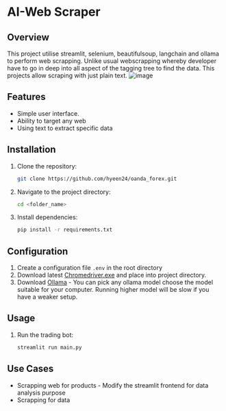 ﻿# AI-Web Scraper
## Overview
This project utilise streamlit, selenium, beautifulsoup, langchain and ollama to perform web scrapping. Unlike usual webscrapping whereby developer have to go in deep into all aspect of the tagging tree to find the data. This projects allow scraping with just plain text.
![image](https://github.com/user-attachments/assets/e3b1f767-e549-4f8e-b7f2-1347e0ad2577)

## Features
- Simple user interface.
- Ability to target any web
- Using text to extract specific data

## Installation
1. Clone the repository:
    ```sh
    git clone https://github.com/hyeen24/oanda_forex.git
    ```
2. Navigate to the project directory:
    ```sh
    cd <folder_name>
    ```
3. Install dependencies:
   ```sh
   pip install -r requirements.txt
   ```
   

## Configuration
1. Create a configuration file `.env` in the root directory
2. Download latest [Chromedriver.exe](https://googlechromelabs.github.io/chrome-for-testing/) and place into project directory.
3. Download [Ollama](https://ollama.com/) - You can pick any ollama model choose the model suitable for your computer. Running higher model will be slow if you have a weaker setup.

## Usage
1. Run the trading bot:
    ```sh
    streamlit run main.py
    ```

## Use Cases
- Scrapping web for products - Modify the streamlit frontend for data analysis purpose
- Scrapping for data



